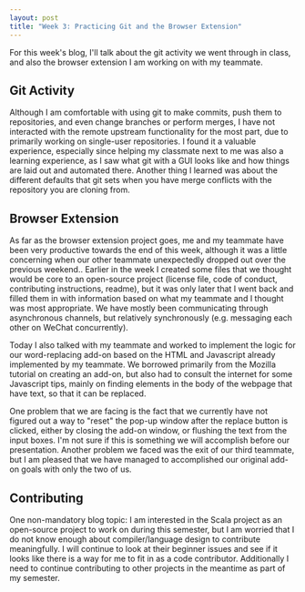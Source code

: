 ```yaml
---
layout: post
title: "Week 3: Practicing Git and the Browser Extension"
---
```


For this week's blog, I'll talk about the git activity we went through in class,
and also the browser extension I am working on with my teammate.

<!--more-->

## Git Activity

Although I am comfortable with using git to make commits, push them to
repositories, and even change branches or perform merges, I have not interacted
with the remote upstream functionality for the most part, due to primarily
working on single-user repositories. I found it a valuable experience,
especially since helping my classmate next to me was also a learning experience,
as I saw what git with a GUI looks like and how things are laid out and
automated there. Another thing I learned was about the different defaults that
git sets when you have merge conflicts with the repository you are cloning from.

## Browser Extension

As far as the browser extension project goes, me and my teammate have been very
productive towards the end of this week, although it was a little concerning
when our other teammate unexpectedly dropped out over the previous weekend..
Earlier in the week I created some files that we thought would be core to an
open-source project (license file, code of conduct, contributing instructions,
readme), but it was only later that I went back and filled them in with
information based on what my teammate and I thought was most appropriate. We
have mostly been communicating through asynchronous channels, but relatively
synchronously (e.g. messaging each other on WeChat concurrently).

Today I also talked with my teammate and worked to implement the logic for our
word-replacing add-on based on the HTML and Javascript already implemented by my
teammate. We borrowed primarily from the Mozilla tutorial on creating an add-on,
but also had to consult the internet for some Javascript tips, mainly on finding
elements in the body of the webpage that have text, so that it can be replaced.

One problem that we are facing is the fact that we currently have not figured
out a way to "reset" the pop-up window after the replace button is clicked,
either by closing the add-on window, or flushing the text from the input boxes.
I'm not sure if this is something we will accomplish before our presentation.
Another problem we faced was the exit of our third teammate, but I am pleased
that we have managed to accomplished our original add-on goals with only the two
of us.

## Contributing

One non-mandatory blog topic: I am interested in the Scala project as an
open-source project to work on during this semester, but I am worried that I do
not know enough about compiler/language design to contribute meaningfully. I
will continue to look at their beginner issues and see if it looks like there is
a way for me to fit in as a code contributor. Additionally I need to continue
contributing to other projects in the meantime as part of my semester.
